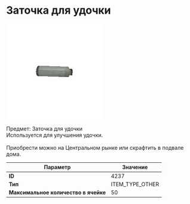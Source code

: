 # Заточка для удочки

![Item Image](../img/4237.webp?raw=true)

Предмет: Заточка для удочки<br>Используется для улучшения удочки.<br><br>Приобрести можно на Центральном рынке или скрафтить в подвале дома.


| Параметр | Значение |
|----------|----------|
| **ID** | 4237 |
| **Тип** | ITEM_TYPE_OTHER |
| **Максимальное количество в ячейке** | 50 |

